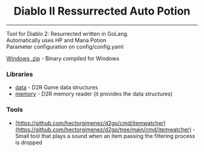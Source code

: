 <h1 align="center">Diablo II Ressurrected Auto Potion</h1>

---

Tool for Diablo 2: Resurrected written in GoLang. 
<br />
Automatically uses HP and Mana Potion
<br />
Parameter configuration on config/config.yaml
<br />

[Windows .zip](https://github.com/Hefero/D2R-AutoPotion-Go/releases/download/v1/D2R-AutoPotion-Go.zip) - Binary compiled for Windows

### Libraries

- [data](https://github.com/Hefero/D2R-AutoPotion-Go/tree/main/pkg/data) - D2R Game data structures
- [memory](https://github.com/Hefero/D2R-AutoPotion-Go/tree/main/pkg/memory) - D2R memory reader (it provides the data
  structures)

### Tools

- [https://github.com/hectorgimenez/d2go/cmd/itemwatcher](https://github.com/hectorgimenez/d2go/tree/main/cmd/itemwatcher) - Small tool that plays a sound
  when an item passing the filtering process is dropped
